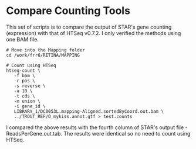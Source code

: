# Compare Counting Tools
This set of scripts is to compare the output of STAR's gene counting (expression) with that of HTSeq v0.7.2.
I only verified the methods using one BAM file.
```
# Move into the Mapping folder
cd /work/frr6/RETINA/MAPPING

# Count using HTSeq
htseq-count \
   -f bam \
   -r pos \
   -s reverse \
   -a 10 \
   -t cds \
   -m union \
   -i gene_id \
   LIBRARY_1/DC0053L.mapping-Aligned.sortedByCoord.out.bam \
   ../TROUT_REF/O_mykiss.annot.gtf > test.counts
```
I compared the above results with the fourth column of STAR's output file <basename>-ReadsPerGene.out.tab.  The results were identical so no need to count using HTSeq.


